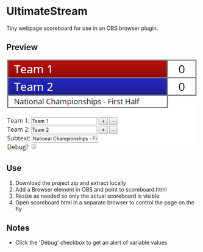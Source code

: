 # UltimateStream
Tiny webpage scoreboard for use in an OBS browser plugin.

## Preview
![alt text](https://raw.githubusercontent.com/starlingfire/UltimateStream/master/src/preview.png "Preview image")

## Use
1. Download the project zip and extract locally
2. Add a Browser element in OBS and point to scoreboard.html
3. Resize as needed so only the actual scoreboard is visible
4. Open scoreboard.html in a separate browser to control the page on the fly

## Notes
* Click the 'Debug' checkbox to get an alert of variable values
